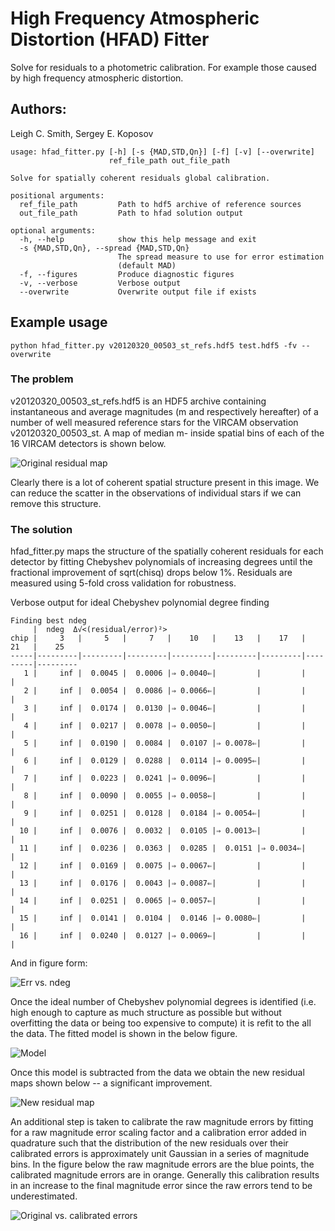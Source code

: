 # High Frequency Atmospheric Distortion (HFAD) Fitter
Solve for residuals to a photometric calibration. For example those caused by
high frequency atmospheric distortion.

## Authors:
Leigh C. Smith,
Sergey E. Koposov

```
usage: hfad_fitter.py [-h] [-s {MAD,STD,Qn}] [-f] [-v] [--overwrite]
                      ref_file_path out_file_path

Solve for spatially coherent residuals global calibration.

positional arguments:
  ref_file_path         Path to hdf5 archive of reference sources
  out_file_path         Path to hfad solution output

optional arguments:
  -h, --help            show this help message and exit
  -s {MAD,STD,Qn}, --spread {MAD,STD,Qn}
                        The spread measure to use for error estimation
                        (default MAD)
  -f, --figures         Produce diagnostic figures
  -v, --verbose         Verbose output
  --overwrite           Overwrite output file if exists
```

## Example usage

```
python hfad_fitter.py v20120320_00503_st_refs.hdf5 test.hdf5 -fv --overwrite
```

### The problem

v20120320_00503_st_refs.hdf5 is an HDF5 archive containing instantaneous and average magnitudes (m and <m> respectively hereafter) of a number of well measured reference stars for the VIRCAM observation v20120320_00503_st. A map of median m-<m> inside spatial bins of each of the 16 VIRCAM detectors is shown below.

![Original residual map](/figs/original.png)

Clearly there is a lot of coherent spatial structure present in this image. We can reduce the scatter in the observations of individual stars if we can remove this structure.

### The solution

hfad_fitter.py maps the structure of the spatially coherent residuals for each detector by fitting Chebyshev polynomials of increasing degrees until the fractional improvement of sqrt(chisq) drops below 1%. Residuals are measured using 5-fold cross validation for robustness.

Verbose output for ideal Chebyshev polynomial degree finding
```
Finding best ndeg
     |  ndeg  Δ√<(residual/error)²>
chip |     3   |     5   |     7   |    10   |    13   |    17   |    21   |    25  
-----|---------|---------|---------|---------|---------|---------|---------|---------
   1 |     inf |  0.0045 |  0.0006 |⇒ 0.0040⇐|         |         |         |         
   2 |     inf |  0.0054 |  0.0086 |⇒ 0.0066⇐|         |         |         |         
   3 |     inf |  0.0174 |  0.0130 |⇒ 0.0046⇐|         |         |         |         
   4 |     inf |  0.0217 |  0.0078 |⇒ 0.0050⇐|         |         |         |         
   5 |     inf |  0.0190 |  0.0084 |  0.0107 |⇒ 0.0078⇐|         |         |         
   6 |     inf |  0.0129 |  0.0288 |  0.0114 |⇒ 0.0095⇐|         |         |         
   7 |     inf |  0.0223 |  0.0241 |⇒ 0.0096⇐|         |         |         |         
   8 |     inf |  0.0090 |  0.0055 |⇒ 0.0058⇐|         |         |         |         
   9 |     inf |  0.0251 |  0.0128 |  0.0184 |⇒ 0.0054⇐|         |         |         
  10 |     inf |  0.0076 |  0.0032 |  0.0105 |⇒ 0.0013⇐|         |         |         
  11 |     inf |  0.0236 |  0.0363 |  0.0285 |  0.0151 |⇒ 0.0034⇐|         |         
  12 |     inf |  0.0169 |  0.0075 |⇒ 0.0067⇐|         |         |         |         
  13 |     inf |  0.0176 |  0.0043 |⇒ 0.0087⇐|         |         |         |         
  14 |     inf |  0.0251 |  0.0065 |⇒ 0.0057⇐|         |         |         |         
  15 |     inf |  0.0141 |  0.0104 |  0.0146 |⇒ 0.0080⇐|         |         |         
  16 |     inf |  0.0240 |  0.0127 |⇒ 0.0069⇐|         |         |         |         
```

And in figure form:

![Err vs. ndeg](/figs/error_vs_ndeg.png)

Once the ideal number of Chebyshev polynomial degrees is identified (i.e. high enough to capture as much structure as possible but without overfitting the data or being too expensive to compute) it is refit to the all the data. The fitted model is shown in the below figure.

![Model](/figs/model.png)

Once this model is subtracted from the data we obtain the new residual maps shown below -- a significant improvement.

![New residual map](/figs/residuals.png)

An additional step is taken to calibrate the raw magnitude errors by fitting for a raw magnitude error scaling factor and a calibration error added in quadrature such that the distribution of the new residuals over their calibrated errors is approximately unit Gaussian in a series of magnitude bins. In the figure below the raw magnitude errors are the blue points, the calibrated magnitude errors are in orange. Generally this calibration results in an increase to the final magnitude error since the raw errors tend to be underestimated.

![Original vs. calibrated errors](/figs/old_new_errs.png)
